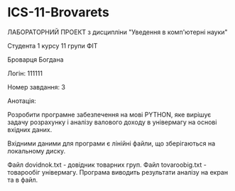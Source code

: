 # ICS-11-Brovarets
ЛАБОРАТОРНИЙ ПРОЕКТ
з дисципліни "Уведення в комп'ютерні науки"

Студента 1 курсу 11 групи ФІТ

Броварця Богдана

Логін: 111111

Номер завдання: 3

Анотація:

Розробити програмне забезпечення на мові PYTHON, яке вирішує задачу розрахунку і аналізу валового доходу в універмагу на основі вхідних даних.

Вхідними даними для програми є лінійні файли, що зберігаються на локальному диску.

Файл dovidnok.txt - довідник товарних груп.
Файл tovaroobig.txt - товарообіг універмагу.
Програма виводить результати аналізу на екран та в файл.
